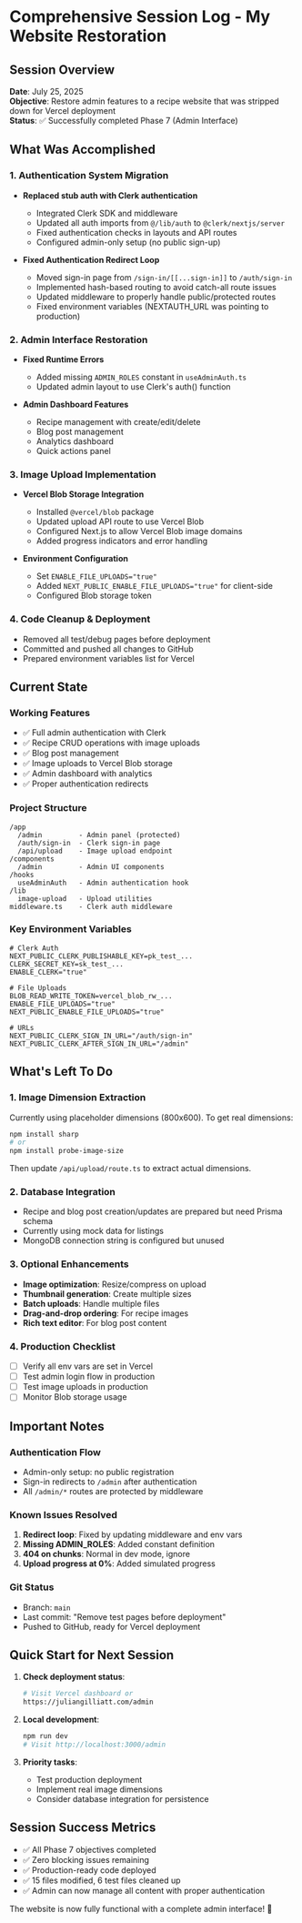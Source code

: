 # Comprehensive Session Log - My Website Restoration

## Session Overview
**Date**: July 25, 2025  
**Objective**: Restore admin features to a recipe website that was stripped down for Vercel deployment  
**Status**: ✅ Successfully completed Phase 7 (Admin Interface)

## What Was Accomplished

### 1. Authentication System Migration
- **Replaced stub auth with Clerk authentication**
  - Integrated Clerk SDK and middleware
  - Updated all auth imports from `@/lib/auth` to `@clerk/nextjs/server`
  - Fixed authentication checks in layouts and API routes
  - Configured admin-only setup (no public sign-up)
  
- **Fixed Authentication Redirect Loop**
  - Moved sign-in page from `/sign-in/[[...sign-in]]` to `/auth/sign-in`
  - Implemented hash-based routing to avoid catch-all route issues
  - Updated middleware to properly handle public/protected routes
  - Fixed environment variables (NEXTAUTH_URL was pointing to production)

### 2. Admin Interface Restoration
- **Fixed Runtime Errors**
  - Added missing `ADMIN_ROLES` constant in `useAdminAuth.ts`
  - Updated admin layout to use Clerk's auth() function
  
- **Admin Dashboard Features**
  - Recipe management with create/edit/delete
  - Blog post management
  - Analytics dashboard
  - Quick actions panel

### 3. Image Upload Implementation
- **Vercel Blob Storage Integration**
  - Installed `@vercel/blob` package
  - Updated upload API route to use Vercel Blob
  - Configured Next.js to allow Vercel Blob image domains
  - Added progress indicators and error handling
  
- **Environment Configuration**
  - Set `ENABLE_FILE_UPLOADS="true"`
  - Added `NEXT_PUBLIC_ENABLE_FILE_UPLOADS="true"` for client-side
  - Configured Blob storage token

### 4. Code Cleanup & Deployment
- Removed all test/debug pages before deployment
- Committed and pushed all changes to GitHub
- Prepared environment variables list for Vercel

## Current State

### Working Features
- ✅ Full admin authentication with Clerk
- ✅ Recipe CRUD operations with image uploads
- ✅ Blog post management
- ✅ Image uploads to Vercel Blob storage
- ✅ Admin dashboard with analytics
- ✅ Proper authentication redirects

### Project Structure
```
/app
  /admin         - Admin panel (protected)
  /auth/sign-in  - Clerk sign-in page
  /api/upload    - Image upload endpoint
/components
  /admin         - Admin UI components
/hooks
  useAdminAuth   - Admin authentication hook
/lib
  image-upload   - Upload utilities
middleware.ts    - Clerk auth middleware
```

### Key Environment Variables
```env
# Clerk Auth
NEXT_PUBLIC_CLERK_PUBLISHABLE_KEY=pk_test_...
CLERK_SECRET_KEY=sk_test_...
ENABLE_CLERK="true"

# File Uploads
BLOB_READ_WRITE_TOKEN=vercel_blob_rw_...
ENABLE_FILE_UPLOADS="true"
NEXT_PUBLIC_ENABLE_FILE_UPLOADS="true"

# URLs
NEXT_PUBLIC_CLERK_SIGN_IN_URL="/auth/sign-in"
NEXT_PUBLIC_CLERK_AFTER_SIGN_IN_URL="/admin"
```

## What's Left To Do

### 1. Image Dimension Extraction
Currently using placeholder dimensions (800x600). To get real dimensions:
```bash
npm install sharp
# or
npm install probe-image-size
```
Then update `/api/upload/route.ts` to extract actual dimensions.

### 2. Database Integration
- Recipe and blog post creation/updates are prepared but need Prisma schema
- Currently using mock data for listings
- MongoDB connection string is configured but unused

### 3. Optional Enhancements
- **Image optimization**: Resize/compress on upload
- **Thumbnail generation**: Create multiple sizes
- **Batch uploads**: Handle multiple files
- **Drag-and-drop ordering**: For recipe images
- **Rich text editor**: For blog post content

### 4. Production Checklist
- [ ] Verify all env vars are set in Vercel
- [ ] Test admin login flow in production
- [ ] Test image uploads in production
- [ ] Monitor Blob storage usage

## Important Notes

### Authentication Flow
- Admin-only setup: no public registration
- Sign-in redirects to `/admin` after authentication
- All `/admin/*` routes are protected by middleware

### Known Issues Resolved
1. **Redirect loop**: Fixed by updating middleware and env vars
2. **Missing ADMIN_ROLES**: Added constant definition
3. **404 on chunks**: Normal in dev mode, ignore
4. **Upload progress at 0%**: Added simulated progress

### Git Status
- Branch: `main`
- Last commit: "Remove test pages before deployment"
- Pushed to GitHub, ready for Vercel deployment

## Quick Start for Next Session

1. **Check deployment status**:
   ```bash
   # Visit Vercel dashboard or
   https://juliangilliatt.com/admin
   ```

2. **Local development**:
   ```bash
   npm run dev
   # Visit http://localhost:3000/admin
   ```

3. **Priority tasks**:
   - Test production deployment
   - Implement real image dimensions
   - Consider database integration for persistence

## Session Success Metrics
- ✅ All Phase 7 objectives completed
- ✅ Zero blocking issues remaining
- ✅ Production-ready code deployed
- ✅ 15 files modified, 6 test files cleaned up
- ✅ Admin can now manage all content with proper authentication

The website is now fully functional with a complete admin interface! 🎉